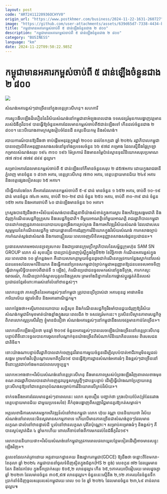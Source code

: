 ```yaml
---
layout: post
code: "ART2411220936OCHYV0"
origin_url: "https://www.postkhmer.com/business/2024-11-22-1631-260727"
image: "https://github.com/user-attachments/assets/639d65d7-7338-4434-bb1b-b5bf429397a5"
title: "កម្ពុជាមាន​អគារកម្ពស់​​ចាប់​ពី ៥ ជាន់​ឡើង​ចំនួន​ជាង ២ ៨០០"
description: "​​កម្ពុជាមាន​អគារកម្ពស់​​ចាប់​ពី ៥ ជាន់​ឡើង​ចំនួន​ជាង ២ ៨០០​"
category: "BUSINESS"
language: "km"
date: 2024-11-22T09:50:22.985Z
---
```


# កម្ពុជាមាន​អគារកម្ពស់​​ចាប់​ពី ៥ ជាន់​ឡើង​ចំនួន​ជាង ២ ៨០០

![](https://github.com/user-attachments/assets/cbe9803b-95e3-48bb-8ec3-1d0a08739117)

សំណង់​អគារ​ខ្ពស់ៗ​ជា​ច្រើន​នៅ​ក្នុង​ខេត្ត​ព្រះសីហនុ។ សហការី

ការ​ស្ទុះ​ងើប​ឡើង​ដ៏​លឿន​នៃ​វិស័យ​សំណង់​នៅ​កម្ពុជា​នា​អំឡុង​ពេល​ជាង ១​ទសវត្សរ៍​មុន​ការ​បង្ហាញ​វត្តមាន​របស់​ជំងឺ​កូវីដ​១៩ បាន​ធ្វើ​ឱ្យ​ចំនួន​អគារ​ដែល​មាន​កម្ពស់​ចាប់​ពី​ ៥​ជាន់​ឡើង​ទៅ កើន​ដល់​ចំនួន​ជាង ២ ៨០០។ នេះ​បើ​យោង​តាម​ក្រសួង​រៀបចំដែនដី នគរូបនីយ​កម្ម និង​សំណង់។

របាយការណ៍​បាន​ឱ្យ​ដឹង​ថា ចាប់​ផ្តើម​អនុវត្ត​ក្នុង​ឆ្នាំ ២០០០ ដល់​ខែ​កក្កដា ឆ្នាំ ២០២៤ រដ្ឋាភិបាល​កម្ពុជា​បាន​ចេញ​លិខិត​អនុញ្ញាត​សាង​សង់​នៅ​ទូទាំង​ប្រទេស​ចំនួន ៦៦ ៩៧៨ គម្រោង ដែល​ស្មើ​នឹង​ផ្ទៃ​ក្រឡា​កម្រាល​សំណង់​សរុប ១៩៤ ៣១០ ១៩៦ ម៉ែត្រការ៉េ និង​មាន​តម្លៃ​ប៉ាន់ស្មាន​ទុន​វិនិយោគ​សរុប​ប្រមាណ ៧៧ ៧១៩ ៧៧៩ ៨៩៩ ដុល្លារ។

សម្រាប់​អគារ​ដែល​មាន​កម្ពស់​ចាប់​ពី ៥ ជាន់​ឡើង​ទៅ​គឺ​មាន​ចំនួន​សរុប​ ២ ៨៥៧អគារ ដោយ​ក្នុង​រាជធានី​ភ្នំពេញ ​មាន​ចំនួន ១ ៨១៣ អគារ, ខេត្តព្រះសីហនុ ៧៣០ អគារ, ខេត្ត​បន្ទាយមានជ័យ ២៤៩ អគារ និងខេត្ត​ផ្សេង​ទៀត​សរុប ៦៥ អគារ។

បើ​ធ្វើ​ការ​បែងចែក គឺ​អគារ​ដែល​មាន​កម្ពស់​ចាប់​ពី ៥-​៩ ជាន់ មាន​ចំនួន ១ ៦៥២ អគារ, ចាប់​ពី ១០-​១៩ ជាន់ មាន​ចំនួន ៧៤៣ អគារ, ចាប់​ពី ២០-​២៩ ជាន់ ចំនួន ២៥០ អគារ, ចាប់​ពី ៣០-​៣៩ ជាន់ ចំនួន ១៥២ អគារ និង​អគារ​ចាប់​ពី ៤០ ជាន់​ឡើង​មាន​ចំនួន ៦០ អគារ។

ក្រសួង​បាន​ឱ្យ​ដឹង​ថា៖​«​វិស័យ​សំណង់​បាន​ដើរ​តួនាទី​យ៉ាង​សំខាន់​ក្នុង​ការ​ស្តារ និង​អភិវឌ្ឍ​សង្គមជាតិ និង​ជំរុញ​កំណើន​សេដ្ឋកិច្ច​គ្រួសារ និង​សេដ្ឋកិច្ច​ជាតិ។ ពីមួយ​អាណត្តិ​ទៅ​មួយ​អាណត្តិ រាជ​រដ្ឋាភិបាល​កម្ពុជា​បាន​ដាក់​ចេញ​នូវ​គោល​នយោបាយ​បន្ត​ពង្រឹង​ការ​គ្រប់​គ្រង និង​ការ​អភិវឌ្ឍ​វិស័យ​សំណង់ ដែល​ជា​សសរ​ស្តម្ភ​មួយ​នៃ​កំណើន​សេដ្ឋកិច្ច ដោយ​ផ្តោត​លើ​ការ​ជំរុញ​ការ​វិនិយោគ​ក្នុង​វិស័យ​សំណង់ ការ​កសាង​ច្បាប់ ការ​កំណត់​ស្តង់ដា​សំណង់ និង​ការ​ពន្លឿន​រយៈពេល​ចេញ​លិខិត​អនុញ្ញាត​សាងសង់​ជូន​ប្រជាជន»។

ប្រធាន​សមាគម​អចលនទ្រព្យ​សកល និង​ជា​ប្រធាន​ក្រុម​ប្រឹក្សាភិបាល​នៃ​សម្ព័ន្ធ​ក្រុមហ៊ុន SAM SN GROUP លោក សំ សុខនឿន បាន​ប្រាប់​ភ្នំពេញប៉ុស្តិ៍​ក្នុង​ថ្ងៃ​ទី​២២ ខែ​វិច្ឆិកា​ថា កំណើន​អគារ​ខ្ពស់​ក្នុង​រយៈ​ពេល​ជាង ១០ ឆ្នាំ​កន្លង​មក គឺ​ដោយ​សារ​កត្តា​មួយ​ចំនួន​ដូច​ជា ​កំណើន​តម្រូវការ​កន្លែង​ស្នាក់​នៅ​របស់​ជន​បរទេស​ដែល​មក​វិនិយោគ និង​ធ្វើ​ការ​នៅ​ប្រទេស​កម្ពុជា​(​ច្បាប់​កម្ពុជា​អនុញ្ញាត​ឱ្យ​ជនបរទេស​អាច​ទិញ​ធ្វើ​ជា​កម្មសិទ្ធិ​បាន​ចាប់​ពី​ជាន់​ទី ១ ឡើង​), កំណើន​ប្រជាជន​ចូល​មក​រស់​នៅក្នុង​ទីក្រុង, ការកក​ស្ទះ​ចរាចរណ៍, កំណើន​ប្រាក់​ចំណូល​បុគ្គល​និង​គ្រួសារ ព្រម​ទាំង​និន្នាការ​នៃ​ការ​ផ្លាស់​ប្តូរ​ផ្នត់​គំនិត​របស់​ប្រជាជន​ខ្មែរ​ចំពោះ​ការ​រស់​នៅ​លំនៅឋាន​ខ្ពស់​ៗ។ 

លោកបន្ត​ថា ​ភាគ​ច្រើន​នៃ​អគារ​ខ្ពស់​ៗ​នៅ​កម្ពុជា ត្រូវ​បាន​ប្រើ​ប្រាស់​ជា អគារ​ខុនដូ អាផាតមិន ការិយាល័យ ផ្សារទំនើប និង​អគារ​ពាណិជ្ជកម្ម។

លោក​ថ្លែង​ថា៖​«​ស្ថិរភាព​នយោបាយ សន្តិសុខ និង​កំណើន​សេដ្ឋកិច្ច​រឹងមាំ​ បាន​ជួយ​ជំរុញ​ឱ្យ​វិស័យ​សំណង់​កម្ពុជា​រីក​មុខ​មាត់​យ៉ាង​ខ្លាំង​ក្នុង​រយៈ​ពេល​ជិត ២ ទសវត្សរ៍​មក​នេះ​។ ប្រសិន​បើ​ស្ថានភាព​សេដ្ឋកិច្ច​ពិភពលោក​ល្អ​ប្រសើរ​វិញ ខ្ញុំ​មាន​ជំនឿ​ថា សំណង់​អគារ​ខ្ពស់ៗ​នៅ​កម្ពុជា​នឹង​លេច​វត្តមាន​កាន់​តែ​ច្រើន»។

លោក​លើក​ឡើង​ទៀត​ថា មុន​ឆ្នាំ ២០១៩ ចំនួន​អគារ​ខ្ពស់ៗ​បាន​លេច​ឡើង​យ៉ាង​ច្រើន​នៅ​ខេត្ត​ព្រះសីហនុ បន្ទាប់​ពី​ទីនោះ​ទទួល​បាន​ការ​ចូល​ទៅ​បណ្តាក់​ទុន​យ៉ាង​ច្រើន​ពី​សំណាក់​វិនិយោគិន​បរទេស ពិសេស​ជន​ជាតិ​ចិន។ 

ទោះយ៉ាង​ណា​បន្ទាប់​ពី​រដ្ឋាភិបាល​ដាក់​ចេញ​នូវ​វិធានការ​មួយ​ចំនួន​ដើម្បី​លុប​បំបាត់​អាជីវកម្ម​មិន​ល្អ​ដល់​សង្គម ព្រម​ទាំង​វិបត្តិ​បណ្តាល​មក​ពី​កូវីដ​១៩ បាន​ធ្វើ​ឱ្យ​ការដ្ឋាន​សំណង់​អគារ​ធំៗ និង​ខ្ពស់ៗ​ជា​ច្រើន​នៅ​ទីនោះ​ត្រូវ​ជាប់​គាំង​មក​ដល់​ពេល​បច្ចុប្បន្ន។

លោក​អះអាង​ថា៖​«វិស័យ​សំណង់​នៅ​ខេត្ត​ព្រះសីហនុ នឹង​មាន​ភាព​ស្រស់​បំព្រង​ឡើង​វិញ​នា​ពេល​ខាង​មុខ ខណៈ​រាជ​រដ្ឋាភិបាល​បាន​ដាក់​ចេញ​នូវ​យុទ្ធសាស្រ្ត​ថ្មីៗ​ជា​បន្ត​បន្ទាប់ ដើម្បី​ធ្វើ​យ៉ាងណា​ប្រែក្លាយ​ខេត្ត​ព្រះសីហនុ​ឱ្យ​ទៅ​ជា​ខេត្ត​ពហុបំណង​សម្រាប់​ការ​វិនិយោគ​លើ​គ្រប់​វិស័យ»។

ទាក់​ទង​នឹង​អគារ​ដែល​មាន​ខ្ពស់ៗ​នា​ពេល​នេះ លោក សុខនឿន បញ្ជាក់​ថា ក្រុង​ប៉ោយប៉ែត​(ព្រំដែន​រវាង​ខេត្ត​បន្ទាយមាន​ជ័យ ជា​មួយ​ប្រទេស​ថៃ) គឺ​កំពុង​បង្ហាញ​ពី​សញ្ញា​វិជ្ជមាន​គួរ​ឱ្យ​កត់​សម្គាល់។

អគ្គ​លេខាធិការ​សមាគម​អ្នក​អភិវឌ្ឍន៍​លំនៅឋាន​កម្ពុជា លោក ហ៊ុយ វណ្ណា បាន​និយាយ​ថា វិស័យ​សំណង់​នៅ​ពេល​នេះ​មិនសូវ​មាន​សកម្មភាព​ទេ ហើយ​បើ​មាន​ភាគ​ច្រើន​ជា​សំណង់​តូចៗ​ដែល​មាន​លក្ខណៈ​ជា​លំនៅឋាន​ផ្ទាល់ដី ឬ​លំនៅឋាន​លក្ខណៈ​បុរី​តែ​ប៉ុណ្ណោះ។ សម្រាប់​គម្រោង​ធំៗ និង​ខ្ពស់ៗ គឺ​បាន​ស្ងប់ស្ងាត់​ជិត ៤ ឆ្នាំ​មក​ហើយ ពោល​គឺ​ចាប់​តាំង​ពី​ការ​មក​ដល់​នៃ​ជំងឺ​កូវីដ១៩។

លោក​បាន​និយាយ​ថា៖​«​វិស័យ​សំណង់​នៅ​កម្ពុជា​ ត្រូវ​ការ​ពេល​វេលា​យូរ​បន្ថែម​ទៀត​ដើម្បី​អាច​មាន​សន្ទុះ​ឡើង​វិញ​»។

តួលេខ​ដែល​កត់​ត្រា​ដោយ អគ្គ​នាយកដ្ឋាន​គយ និង​រដ្ឋាករ​កម្ពុជា​(GDCE) ឱ្យដឹងថា ចន្លោះ​ពី​ខែមករា​-​ខែតុលា​ ឆ្នាំ​ ២០២៤ កម្ពុជា​បាន​នាំចូល​ទំនិញ​ស្ថិត​ក្នុង​ជំពូក​​(HS ២​ ខ្ទង់​)​ លេខ​កូដ ៧២ ដែល​រួមមាន​ដែក និង​ដែកថែប ក្នុង​ទឹកប្រាក់​សរុប ៥០៥,២​ លាន​ដុល្លារ កើន ៦៥,១ ​ភាគរយ​បើ​ធៀប​រយៈពេល​ដូចគ្នា​ឆ្នាំ​ ២០២៣ ដែល​មាន​ចំនួន ៣០៥,៩៧​ លាន​ដុល្លារ​។ ចំនួន​នេះ​ស្មើនឹង ២,១២ ភាគរយ​នៃ​ចំនួន​ទឹកប្រាក់​នាំ​ទំនិញ​ចូល​សរុប​របស់​កម្ពុជា​រយៈពេល ១០ ​ខែ ឆ្នាំ​ ២០២៤ ដែលមាន​ចំនួន ២៣,៤៩​ ពាន់​លាន​ដុល្លារ​៕​